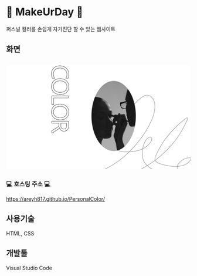 # :art: MakeUrDay :art:
퍼스널 컬러를 손쉽게 자가진단 할 수 있는 웹사이트

## 화면
![메인화면](img/back_white_sh.jpg)
--------------------------------
### :computer: 호스팅 주소 :computer:
https://areyh817.github.io/PersonalColor/

## 사용기술
HTML, CSS

## 개발툴
Visual Studio Code
